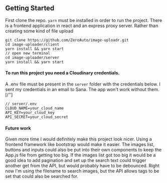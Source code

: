 ## Getting Started
First clone the repo.
`yarn` must be installed in order to run the project. There is a frontend application in react and an express proxy server. Rather than creating some kind of file upload

```
git clone https://github.com/ZeroAuto/image-uploadr.git
cd image-uploader/client
yarn install && yarn start
// open new terminal
cd image-uploader/server
yarn install && yarn start
```

#### To run this project you need a Cloudinary credentials. 
A .env file must be present in the `server` folder with the credentials below. I sent my credentials in an email to Sana. The app won't work without them.[/'']

```shell
// server/.env
CLOUD_NAME=your_cloud_name
API_KEY=your_cloud_key
API_SECRET=your_cloud_secret
```

#### Future work
Given more time I would definitely make this project look nicer. Using a frontend framework like bootstrap would make it easier. The images list, buttons and inputs could also be put into their own components to keep the App.js file from getting too big. If the images list got too big it would be a good idea to add pagination and set up the search text could trigger another get from the API, but would probably have to be debounced.
Right now I'm using the filename to search images, but the API allows tags to be set that could also be searched for.